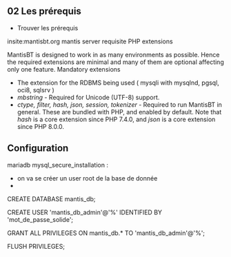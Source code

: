 ## 02 Les prérequis
 - Trouver les prérequis

insite:mantisbt.org mantis server requisite
PHP extensions

MantisBT is designed to work in as many environments as possible. Hence the required extensions are minimal and many of them are optional affecting only one feature.
Mandatory extensions
- The extension for the RDBMS being used ( mysqli with mysqlnd, pgsql, oci8, sqlsrv )
- _mbstring_ - Required for Unicode (UTF-8) support.
- _ctype, filter, hash, json, session, tokenizer_ - Required to run MantisBT in general. These are bundled with PHP, and enabled by default. Note that _hash_ is a core extension since PHP 7.4.0, and _json_ is a core extension since PHP 8.0.0.


## Configuration
mariadb mysql_secure_installation :
 - on va se créer un user root de la base de donnée
 - 


CREATE DATABASE mantis_db;

CREATE USER 'mantis_db_admin'@'%' IDENTIFIED BY 'mot_de_passe_solide';

GRANT ALL PRIVILEGES ON mantis_db.* TO 'mantis_db_admin'@'%';

FLUSH PRIVILEGES;